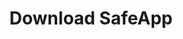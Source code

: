 ---
url: download
picture: /static/img/remote-working-scaled.jpeg
title: Download SafeApp
heading: Please come back in a week
message: This software helps everyone to stay focused
windows:
    version: Windows version 0.1
    filename: SafeApp-v0.1.407.511.msi
---